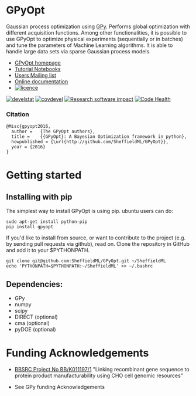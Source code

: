 GPyOpt
======

Gaussian process optimization using [GPy](http://sheffieldml.github.io/GPy/). Performs global optimization with different acquisition functions. Among other functionalities, it is possible to use GPyOpt to optimize physical experiments (sequentially or in batches) and tune the parameters of Machine Learning algorithms. It is able to handle large data sets via sparse Gaussian process models. 

* [GPyOpt homepage](http://sheffieldml.github.io/GPyOpt/)
* [Tutorial Notebooks](http://nbviewer.ipython.org/github/SheffieldML/GPyOpt/blob/master/manual/index.ipynb)
* [Users Mailing list](https://lists.shef.ac.uk/sympa/info/gpyopt-users)
* [Online documentation](http://pythonhosted.org/GPyOpt)
* [![licence](https://img.shields.io/badge/licence-BSD-blue.svg)](http://opensource.org/licenses/BSD-3-Clause)


[![develstat](https://travis-ci.org/SheffieldML/GPyOpt.svg?branch=devel)](https://travis-ci.org/SheffieldML/GPyOpt) [![covdevel](http://codecov.io/github/SheffieldML/GPyOpt/coverage.svg?branch=devel)](http://codecov.io/github/SheffieldML/GPyOpt?branch=devel) [![Research software impact](http://depsy.org/api/package/pypi/GPyOpt/badge.svg)](http://depsy.org/package/python/GPyOpt) [![Code Health](https://landscape.io/github/SheffieldML/GPyOpt/devel/landscape.svg?style=flat)](https://landscape.io/github/SheffieldML/GPyOpt/devel)


### Citation

    @Misc{gpyopt2016,
      author =   {The GPyOpt authors},
      title =    {{GPyOpt}: A Bayesian Optimization framework in python},
      howpublished = {\url{http://github.com/SheffieldML/GPyOpt}},
      year = {2016}
    }

Getting started
===============

Installing with pip
-------------------
The simplest way to install GPyOpt is using pip. ubuntu users can do:

    sudo apt-get install python-pip
    pip install gpyopt

If you'd like to install from source, or want to contribute to the project (e.g. by sending pull requests via github), read on. Clone the repository in GitHub and add it to your $PYTHONPATH.

    git clone git@github.com:SheffieldML/GPyOpt.git ~/SheffieldML
    echo 'PYTHONPATH=$PYTHONPATH:~/SheffieldML' >> ~/.bashrc

Dependencies:
------------------------
  - GPy
  - numpy
  - scipy
  - DIRECT (optional)
  - cma (optional)
  - pyDOE (optional)

Funding Acknowledgements
========================
* [BBSRC Project No BB/K011197/1](http://staffwww.dcs.shef.ac.uk/people/N.Lawrence/projects/recombinant/) "Linking recombinant gene sequence to protein product manufacturability using CHO cell genomic resources"

* See GPy funding Acknowledgements






